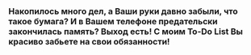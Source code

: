 ### Накопилось много дел, а Ваши руки давно забыли, что такое бумага? И в Вашем телефоне предательски закончилась память? Выход есть! С моим To-Do List Вы красиво забьете на свои обязанности!
